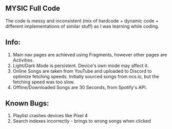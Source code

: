 ## MYSIC Full Code
The code is messy and inconsistent (mix of hardcode + dynamic code + different implementations of similar stuff)
as I was learning while coding.

## Info:
1) Main nav pages are achieved using Fragments,
however other pages are Activities.
2) Light/Dark Mode is persistent. Device's own mode may affect it.
3) Online Songs are taken from YouTube and uploaded to Discord to optimize fetching speeds. Initially sourced songs from ncs.io, but the fetching speed was too slow.
4) Offline/Downloaded Songs are 30 Seconds, from Spotify's API.

## Known Bugs:
1) Playlist crashes devices like Pixel 4
2) Search indexes incorrectly - brings to wrong songs when clicked
